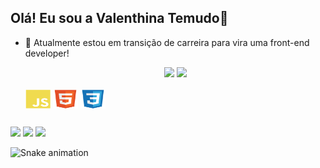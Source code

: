 ## Olá! Eu sou a Valenthina Temudo👋

- 🔭 Atualmente estou em transição de carreira para vira uma front-end developer!

  <div align="center">
    <img height="180em" src="https://github-readme-stats.vercel.app/api?username=valenthinatemudo&show_icons=true&theme=cobalt&include_all_commits=true&count_private=true"/>
    <img height="180em" src="https://github-readme-stats.vercel.app/api/top-langs/?username=valenthinatemudo&layout=compact&langs_count=7&theme=cobalt"/>
  </div>
  
  <div style="display: inline_block"><br>
  <img align="center" alt="Thina-Js" height="30" width="40" src="https://raw.githubusercontent.com/devicons/devicon/master/icons/javascript/javascript-plain.svg">
  <img align="center" alt="Thina-HTML" height="30" width="40" src="https://raw.githubusercontent.com/devicons/devicon/master/icons/html5/html5-original.svg">
  <img align="center" alt="Thina-CSS" height="30" width="40" src="https://raw.githubusercontent.com/devicons/devicon/master/icons/css3/css3-original.svg">
</div>
  
##
  
<div>
  <a href="https://instagram.com/valenthinatemudo" target="_blank"><img src="https://img.shields.io/badge/-Instagram-%23E4405F?style=for-the-badge&logo=instagram&logoColor=white" target="_blank"></a>
  <a href = "mailto:temudo.valenthina@gmail.com"><img src="https://img.shields.io/badge/Gmail-D14836?style=for-the-badge&logo=gmail&logoColor=white" target="_blank"></a>
  <a href="https://www.linkedin.com/in/valenthina-temudo" target="_blank"><img src="https://img.shields.io/badge/-LinkedIn-%230077B5?style=for-the-badge&logo=linkedin&logoColor=white" target="_blank"></a> 
  
  ![Snake animation](https://github.com/valenthinatemudo/blob/output/github-contribution-grid-snake.svg)
</div>
